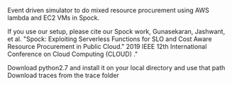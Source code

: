 Event driven simulator to do mixed resource procurement using AWS lambda and EC2 VMs in Spock.


If you use our setup, please cite our Spock work,
Gunasekaran, Jashwant, et al. "Spock: Exploiting Serverless Functions for SLO and Cost Aware Resource
Procurement in Public Cloud." 2019 IEEE 12th International Conference on Cloud Computing (CLOUD) ."

Download python2.7 and install it on your local directory and use that path
Download traces from the trace folder
